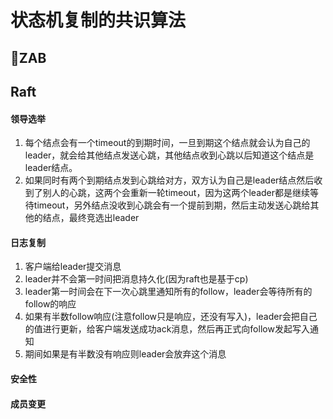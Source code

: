 # 状态机复制的共识算法



## ZAB



## Raft

#### 领导选举

1. 每个结点会有一个timeout的到期时间，一旦到期这个结点就会认为自己的leader，就会给其他结点发送心跳，其他结点收到心跳以后知道这个结点是leader结点。
2. 如果同时有两个到期结点发到心跳给对方，双方认为自己是leader结点然后收到了别人的心跳，这两个会重新一轮timeout，因为这两个leader都是继续等待timeout，另外结点没收到心跳会有一个提前到期，然后主动发送心跳给其他的结点，最终竞选出leader



#### 日志复制

1. 客户端给leader提交消息
2. leader并不会第一时间把消息持久化(因为raft也是基于cp)
3. leader第一时间会在下一次心跳里通知所有的follow，leader会等待所有的follow的响应
4. 如果有半数follow响应(注意follow只是响应，还没有写入)，leader会把自己的值进行更新，给客户端发送成功ack消息，然后再正式向follow发起写入通知
5. 期间如果是有半数没有响应则leader会放弃这个消息

#### 安全性



#### 成员变更



